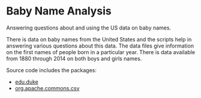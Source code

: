 # Baby Name Analysis
Answering questions about and using the US data on baby names.

There is data on baby names from the United States and the scripts help in answering various questions about this data. The data files give information on the first names of people born in a particular year. There is data available from 1880 through 2014 on both boys and girls names. 

Source code includes the packages:
* [edu.duke](http://www.dukelearntoprogram.com/downloads/archives/courserajava.jar)
* [org.apache.commons.csv](http://www.dukelearntoprogram.com/downloads/archives/apache-csv.jar)
